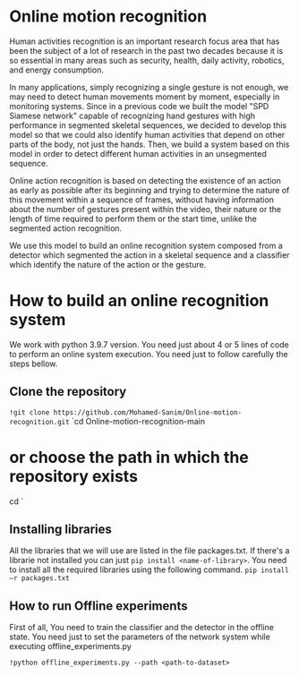 # Online motion recognition
Human activities recognition is an important research focus area that has been the subject of a lot of research in the past two decades because it is so essential in many areas such as security, health, daily activity, robotics, and energy consumption.

In many applications, simply recognizing a single gesture is not enough, we may need to detect human movements moment by moment, especially in monitoring systems. Since in a previous code we built the model "SPD Siamese network" capable of recognizing hand gestures with high performance in segmented skeletal sequences, we decided to develop this model so that we could also identify human activities that depend on other parts of the body, not just the hands. Then, we build a system based on this model in order to detect different human activities in an unsegmented sequence.

Online action recognition is based on detecting the existence of an action as early as possible after its beginning and trying to determine the nature of this movement within a sequence of frames, without having information about the number of gestures present within the video, their nature or the length of time required to perform them or the start time, unlike the segmented action recognition. 

We use this model to build an online recognition system composed from a detector which segmented the action in a skeletal sequence and a classifier which identify the nature of the action or the gesture. 

# How to build an online recognition system
We work with python 3.9.7 version. You need just about 4 or 5 lines of code to perform an online system execution. You need just to follow carefully the steps bellow.
## Clone the repository
`!git clone https://github.com/Mohamed-Sanim/Online-motion-recognition.git`
`cd Online-motion-recognition-main
# or choose the path in which the repository exists
cd <path-to-Online-motion-recognition-main-repository> `
## Installing libraries
All the libraries that we will use are listed in the file packages.txt. If there's a librarie not installed you can just `pip install <name-of-library>`.  You need to install all the required libraries using the following command.
`pip install –r packages.txt`
## How to run Offline experiments
First of all, You need to train the classifier and the detector in the offline state. You need just to set the parameters of the network system while executing offline_experiments.py

`!python offline_experiments.py --path <path-to-dataset>`
